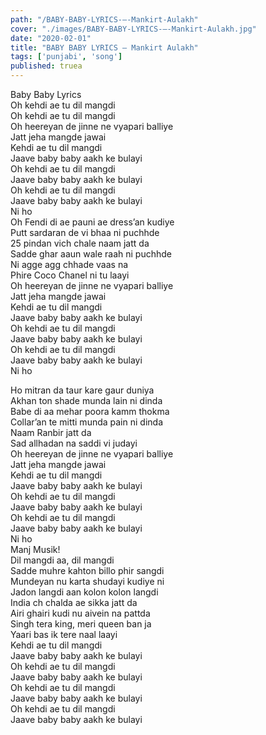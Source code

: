 ```yaml
---
path: "/BABY-BABY-LYRICS-–-Mankirt-Aulakh"
cover: "./images/BABY-BABY-LYRICS-–-Mankirt-Aulakh.jpg"
date: "2020-02-01"
title: "BABY BABY LYRICS – Mankirt Aulakh"
tags: ['punjabi', 'song']
published: truea
---
```

  
Baby Baby Lyrics  
Oh kehdi ae tu dil mangdi  
Oh kehdi ae tu dil mangdi  
Oh heereyan de jinne ne vyapari balliye  
Jatt jeha mangde jawai  
Kehdi ae tu dil mangdi  
Jaave baby baby aakh ke bulayi  
Oh kehdi ae tu dil mangdi  
Jaave baby baby aakh ke bulayi  
Oh kehdi ae tu dil mangdi  
Jaave baby baby aakh ke bulayi  
Ni ho  
Oh Fendi di ae pauni ae dress’an kudiye  
Putt sardaran de vi bhaa ni puchhde  
25 pindan vich chale naam jatt da  
Sadde ghar aaun wale raah ni puchhde  
Ni agge agg chhade vaas na  
Phire Coco Chanel ni tu laayi  
Oh heereyan de jinne ne vyapari balliye  
Jatt jeha mangde jawai  
Kehdi ae tu dil mangdi  
Jaave baby baby aakh ke bulayi  
Oh kehdi ae tu dil mangdi  
Jaave baby baby aakh ke bulayi  
Oh kehdi ae tu dil mangdi  
Jaave baby baby aakh ke bulayi  
Ni ho  
  
  
  
  
  
  
Ho mitran da taur kare gaur duniya  
Akhan ton shade munda lain ni dinda  
Babe di aa mehar poora kamm thokma  
Collar’an te mitti munda pain ni dinda  
Naam Ranbir jatt da  
Sad allhadan na saddi vi judayi  
Oh heereyan de jinne ne vyapari balliye  
Jatt jeha mangde jawai  
Kehdi ae tu dil mangdi  
Jaave baby baby aakh ke bulayi  
Oh kehdi ae tu dil mangdi  
Jaave baby baby aakh ke bulayi  
Oh kehdi ae tu dil mangdi  
Jaave baby baby aakh ke bulayi  
Ni ho  
Manj Musik!  
Dil mangdi aa, dil mangdi  
Sadde muhre kahton billo phir sangdi  
Mundeyan nu karta shudayi kudiye ni  
Jadon langdi aan kolon kolon langdi  
India ch chalda ae sikka jatt da  
Airi ghairi kudi nu aivein na pattda  
Singh tera king, meri queen ban ja  
Yaari bas ik tere naal laayi  
Kehdi ae tu dil mangdi  
Jaave baby baby aakh ke bulayi  
Oh kehdi ae tu dil mangdi  
Jaave baby baby aakh ke bulayi  
Oh kehdi ae tu dil mangdi  
Jaave baby baby aakh ke bulayi  
Oh kehdi ae tu dil mangdi  
Jaave baby baby aakh ke bulayi  
